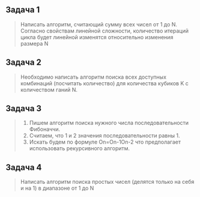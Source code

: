 ## Задача 1

 > Написать алгоритм, считающий сумму всех чисел от 1 до N. Согласно свойствам линейной сложности,
 количество итераций цикла будет линейной изменятся относительно изменения размера N

## Задача 2

>Необходимо написать алгоритм поиска всех доступных комбинаций
(посчитать количество) для количества кубиков K с количеством ганий N.

## Задача 3

 > 1. Пишем алгоритм поиска нужного числа последовательности Фибоначчи.
 > 2. Считаем, что 1 и 2 значения последовательности равны 1.
 > 3. Искать будем по формуле On=On-1On-2 что предполагает использовать рекурсивного алгоритм.

 ## Задача 4
 > Написать алгоритм поиска простых чисел (делятся только на себя и на 1) в диапазоне от 1 до N



 